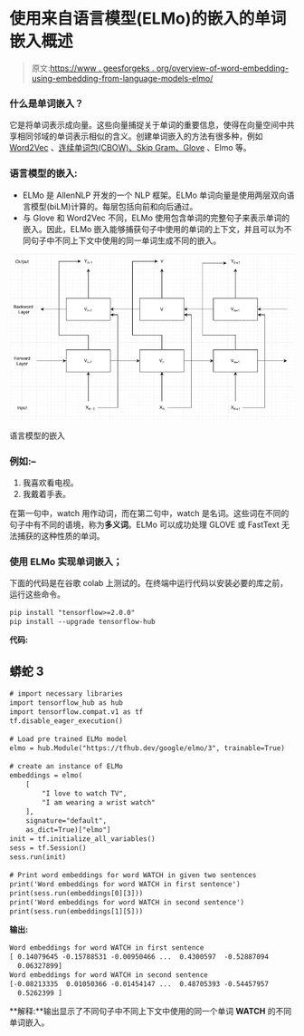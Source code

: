 # 使用来自语言模型(ELMo)的嵌入的单词嵌入概述

> 原文:[https://www . geesforgeks . org/overview-of-word-embedding-using-embedding-from-language-models-elmo/](https://www.geeksforgeeks.org/overview-of-word-embedding-using-embeddings-from-language-models-elmo/)

### 什么是单词嵌入？

它是将单词表示成向量。这些向量捕捉关于单词的重要信息，使得在向量空间中共享相同邻域的单词表示相似的含义。创建单词嵌入的方法有很多种，例如 [Word2Vec](https://www.geeksforgeeks.org/python-word-embedding-using-word2vec/) 、[连续单词包(CBOW)、Skip Gram、Glove](https://www.geeksforgeeks.org/word-embeddings-in-nlp/#:~:text=Word%20Embeddings%20are%20a%20method,preserve%20syntactical%20and%20semantic%20information.) 、Elmo 等。

### 语言模型的嵌入:

*   ELMo 是 AllenNLP 开发的一个 NLP 框架。ELMo 单词向量是使用两层双向语言模型(biLM)计算的。每层包括向前和向后通过。
*   与 Glove 和 Word2Vec 不同，ELMo 使用包含单词的完整句子来表示单词的嵌入。因此，ELMo 嵌入能够捕获句子中使用的单词的上下文，并且可以为不同句子中不同上下文中使用的同一单词生成不同的嵌入。

![](img/d6f8bd69228536a7312a5c701e346fcc.png)

语言模型的嵌入

### 例如:–

1.  我喜欢看电视。
2.  我戴着手表。

在第一句中，watch 用作动词，而在第二句中，watch 是名词。这些词在不同的句子中有不同的语境，称为**多义词**。ELMo 可以成功处理 GLOVE 或 FastText 无法捕获的这种性质的单词。

### 使用 ELMo 实现单词嵌入；

下面的代码是在谷歌 colab 上测试的。在终端中运行代码以安装必要的库之前，运行这些命令。

```
pip install "tensorflow>=2.0.0"
pip install --upgrade tensorflow-hub
```

**代码:**

## 蟒蛇 3

```
# import necessary libraries
import tensorflow_hub as hub
import tensorflow.compat.v1 as tf
tf.disable_eager_execution()

# Load pre trained ELMo model
elmo = hub.Module("https://tfhub.dev/google/elmo/3", trainable=True)

# create an instance of ELMo
embeddings = elmo(
    [
        "I love to watch TV",
        "I am wearing a wrist watch"
    ],
    signature="default",
    as_dict=True)["elmo"]
init = tf.initialize_all_variables()
sess = tf.Session()
sess.run(init)

# Print word embeddings for word WATCH in given two sentences
print('Word embeddings for word WATCH in first sentence')
print(sess.run(embeddings[0][3]))
print('Word embeddings for word WATCH in second sentence')
print(sess.run(embeddings[1][5]))
```

**输出:**

```
Word embeddings for word WATCH in first sentence
[ 0.14079645 -0.15788531 -0.00950466 ...  0.4300597  -0.52887094
  0.06327899]
Word embeddings for word WATCH in second sentence
[-0.08213335  0.01050366 -0.01454147 ...  0.48705393 -0.54457957
  0.5262399 ]
```

**解释:**输出显示了不同句子中不同上下文中使用的同一个单词 **WATCH** 的不同单词嵌入。